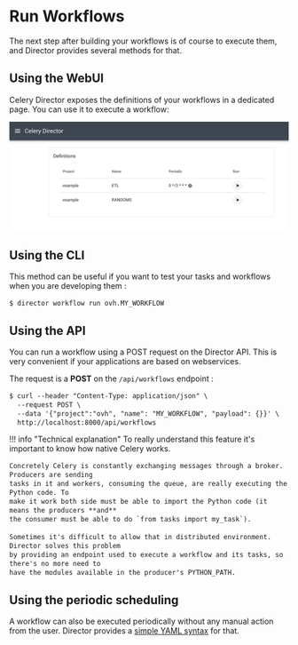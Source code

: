 # Run Workflows

The next step after building your workflows is of course to execute them, and
Director provides several methods for that.

## Using the WebUI

Celery Director exposes the definitions of your workflows in a dedicated page. You
can use it to execute a workflow:

![List Definitions](../img/definitions.png)

## Using the CLI

This method can be useful if you want to test your tasks and workflows when you
are developing them :

```
$ director workflow run ovh.MY_WORKFLOW
```

## Using the API

You can run a workflow using a POST request on the Director API. This is very
convenient if your applications are based on webservices.

The request is a **POST** on the `/api/workflows` endpoint :

```
$ curl --header "Content-Type: application/json" \
  --request POST \
  --data '{"project":"ovh", "name": "MY_WORKFLOW", "payload": {}}' \
  http://localhost:8000/api/workflows
```

!!! info "Technical explanation"
    To really understand this feature it's important to know how native Celery works.

    Concretely Celery is constantly exchanging messages through a broker. Producers are sending
    tasks in it and workers, consuming the queue, are really executing the Python code. To
    make it work both side must be able to import the Python code (it means the producers **and**
    the consumer must be able to do `from tasks import my_task`).

    Sometimes it's difficult to allow that in distributed environment. Director solves this problem
    by providing an endpoint used to execute a workflow and its tasks, so there's no more need to
    have the modules available in the producer's PYTHON_PATH.

## Using the periodic scheduling

A workflow can also be executed periodically without any manual action from the user. Director provides
a [simple YAML syntax](build-workflows.md#periodic-workflows) for that.